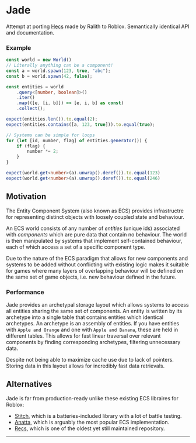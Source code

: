 # Jade

Attempt at porting [Hecs](https://github.com/Ralith/hecs) made by Ralith to Roblox. Semantically identical API and documentation.

### Example

```ts
const world = new World()
// Literally anything can be a component! 
const a = world.spawn(123, true, "abc");
const b = world.spawn(42, false);

const entities = world
	.query<[number, boolean]>()
	.iter()
	.map(([e, [i, b]]) => [e, i, b] as const)
	.collect();

expect(entities.len()).to.equal(2);
expect(entities.contains([a, 123, true])).to.equal(true);

// Systems can be simple for loops
for (let [id, number, flag] of entities.generator()) {
	if (flag) {
		number *= 2;
	}
}

expect(world.get<number>(a).unwrap().deref()).to.equal(123)
expect(world.get<number>(a).unwrap().deref()).to.equal(246)
```

## Motivation

The Entity Component System (also known as ECS) provides infrastructre for representing distinct objects with loosely coupled state and behaviour.

An ECS world consists of any number of *entities* (unique ids) associated with *components* which are pure data that contain no behaviour. The world is then manipulated by systems that implement self-contained behaviour, each of which access a set of a specific component type.

Due to the nature of the ECS paradigm that allows for new components and systems to be added without conflicting with existing logic makes it suitable for games where many layers of overlapping behaviour will be defined on the same set of game objects, i.e. new behaviour defined in the future. 

### Performance

Jade provides an archetypal storage layout which allows systems to access all entities sharing the same set of components. An entity is written by its archetype into a single table that contains entities which identical archetypes. An archetype is an assembly of entities. If you have entities with `Apple and Orange` and one with `Apple and Banana`, these are held in different tables. This allows for fast linear traversal over relevant components by finding corresponding archetypes, filtering unnecessary data.

Despite not being able to maximize cache use due to lack of pointers. Storing data in this layout allows for incredibly fast data retrievals.

## Alternatives

Jade is far from production-ready unlike these existing ECS libraires for Roblox:

- [Stitch](https://github.com/sayhisam1/Stitch), which is a batteries-included library with a lot of battle testing.
- [Anatta](https://github.com/kennethloeffler/anatta), which is arguably the most popular ECS implementation.
- [Recs](https://github.com/AmaranthineCodices/recs), which is one of the oldest yet still maintained repository.

-----------------------------------------------------------------------------------------------------------------------------------------------------------------------
